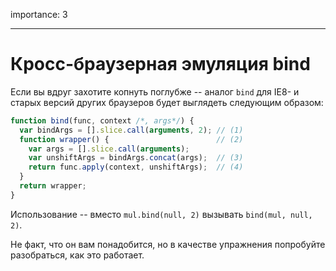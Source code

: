 importance: 3

---

# Кросс-браузерная эмуляция bind

Если вы вдруг захотите копнуть поглубже -- аналог `bind` для IE8- и старых версий других браузеров будет выглядеть следующим образом:

```js no-beautify
function bind(func, context /*, args*/) {
  var bindArgs = [].slice.call(arguments, 2); // (1)
  function wrapper() {                        // (2)
    var args = [].slice.call(arguments);
    var unshiftArgs = bindArgs.concat(args);  // (3)
    return func.apply(context, unshiftArgs);  // (4)
  }
  return wrapper;
}
```

Использование -- вместо `mul.bind(null, 2)` вызывать `bind(mul, null, 2)`.

Не факт, что он вам понадобится, но в качестве упражнения попробуйте разобраться, как это работает.

